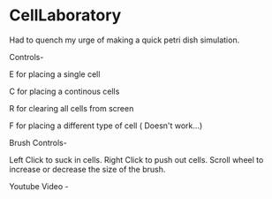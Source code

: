 # CellLaboratory
Had to quench my urge of making a quick petri dish simulation.

Controls-

  E for placing a single cell
  
  C for placing a continous cells
  
  R for clearing all cells from screen
  
  F for placing a different type of cell ( Doesn't work...)






Brush Controls-

Left Click to suck in cells.
Right Click to push out cells.
Scroll wheel to increase or decrease the size of the brush.


Youtube Video - 
